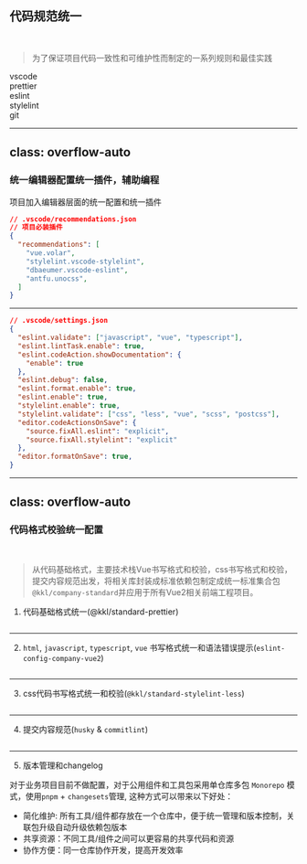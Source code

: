 ## 代码规范统一

<br />

>为了保证项目代码一致性和可维护性而制定的一系列规则和最佳实践

<div class="flex mt-20 justify-around ">
  <div v-motion
    :initial="{
      y: 100,
      opacity: 0,
    }"
    :enter="{
      y: 0,
      opacity: 1,
      transition: {
        duration: 500
      },
    }" class="flex flex-col items-center ">
    <logos-visual-studio-code class="text-8xl mb-4"/>
    <div>vscode</div>
  </div>
  <div v-motion
    :initial="{
      y: 100,
      opacity: 0,
    }"
    :enter="{
      y: 0,
      opacity: 1,
      transition: {
        duration: 500
      },
    }" class="flex flex-col items-center ">
    <logos-prettier class="text-8xl mb-4"/>
    <div>prettier</div>
  </div>
  <div v-motion
    :initial="{
      y: 100,
      opacity: 0,
    }"
    :enter="{
      y: 0,
      opacity: 1,
      transition: {
        duration: 800
      },
    }" class="flex flex-col items-center ">
    <logos-eslint class="text-8xl mb-4"/>
    <div>eslint</div>
  </div>
  <div  v-motion
    :initial="{
      y: 100,
      opacity: 0,
    }"
    :enter="{
      y: 0,
      opacity: 1,
      transition: {
        duration: 1100
      },
    }" class="flex flex-col items-center  ">
    <logos-stylelint class="text-8xl mb-4"/>
    <div>stylelint</div>
  </div>
  <div v-motion
  :initial="{
    y: 100,
    opacity: 0,
  }"
  :enter="{
    y: 0,
    opacity: 1,
    transition: {
      duration: 1400
    },
  }" class="flex flex-col items-center">
  <logos-git-icon class="text-8xl mb-4"/>
  <div>git</div>
</div>
</div>


---
class: overflow-auto
---

### 统一编辑器配置统一插件，辅助编程

项目加入编辑器层面的统一配置和统一插件

```json
// .vscode/recommendations.json
// 项目必装插件
{
  "recommendations": [
    "vue.volar",
    "stylelint.vscode-stylelint",
    "dbaeumer.vscode-eslint",
    "antfu.unocss",
  ]
}
```

---

```json
// .vscode/settings.json
{
  "eslint.validate": ["javascript", "vue", "typescript"],
  "eslint.lintTask.enable": true,
  "eslint.codeAction.showDocumentation": {
    "enable": true
  },
  "eslint.debug": false,
  "eslint.format.enable": true,
  "eslint.enable": true,
  "stylelint.enable": true,
  "stylelint.validate": ["css", "less", "vue", "scss", "postcss"],
  "editor.codeActionsOnSave": {
    "source.fixAll.eslint": "explicit",
    "source.fixAll.stylelint": "explicit"
  },
  "editor.formatOnSave": true,
}
```
---
class: overflow-auto
---

### 代码格式校验统一配置

<br />

> 从代码基础格式，主要技术栈Vue书写格式和校验，css书写格式和校验，提交内容规范出发，将相关库封装成标准依赖包制定成统一标准集合包 `@kkl/company-standard`并应用于所有Vue2相关前端工程项目。

 
1. 代码基础格式统一(@kkl/standard-prettier)

<!-- 根据`prettier`库配置规则，对项目基本格式（空格，tab宽度，代码最大行宽）配置统一的配置文件，编写`@kkl/standard-prettier`约束，保存代码自动格式化矫正 -->

<div class="w-full flex align-center h-80">
  <img border="rounded" src="/assets/images/prettier.gif" alt="">
</div>

---

2. `html`, `javascript`, `typescript`, `vue` 书写格式统一和语法错误提示(`eslint-config-company-vue2`)

<!-- 根据`eslint`库和`vscode`-`eslint`的插件，参考腾讯alloyTeam的`eslint`规范编写统一的项目配置`eslint-config-company-vue2`, 校验代码书写规范和正确性，并提示代码错误，保存矫正部分代码 -->

<div class="w-full flex align-center h-80">
  <img border="rounded" src="/assets/images/eslint.gif" alt="">
</div>

---

3. css代码书写格式统一和校验(`@kkl/standard-stylelint-less`)

<!-- 根据`stylelint`库，对css书写制定统一的规范库 `@kkl/standard-stylelint-less`/`@kkl/stanard-stylelint-scss` -->

<div class="w-full flex align-center h-80">
  <img border="rounded" src="/assets/images/stylelint.gif" alt="">
</div>

---

4. 提交内容规范(`husky` & `commitlint`)

<!-- 根据`commitlint` 和 `@commitlint/config-angular` 对提交内容进行规范统一，根据 `husky`对git commit 时进行校验 -->

<div class="w-full flex align-center h-80">
  <img border="rounded" src="/assets/images/commitlint.gif" alt="">
</div>

--- 

5. 版本管理和changelog

对于业务项目目前不做配置，对于公用组件和工具包采用单仓库多包 `Monorepo` 模式，使用`pnpm` + `changesets`管理, 这种方式可以带来以下好处：

- 简化维护: 所有工具/组件都存放在一个仓库中，便于统一管理和版本控制，关联包升级自动升级依赖包版本
- 共享资源：不同工具/组件之间可以更容易的共享代码和资源 
- 协作方便：同一仓库协作开发，提高开发效率
